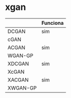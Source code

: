 # xgan

|          | Funciona |
|----------|----------|
| DCGAN    | sim      |
| cGAN     |          |
| ACGAN    | sim      |
| WGAN-GP  |          |
| XDCGAN   | sim      |
| XcGAN    |          |
| XACGAN   | sim      |
| XWGAN-GP |          |
